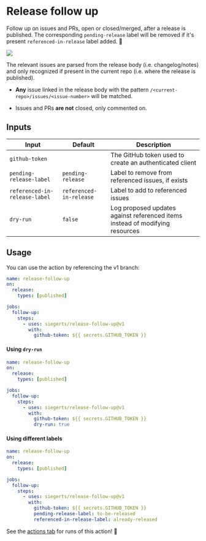 # Release follow up

Follow up on issues and PRs, open or closed/merged, after a release is published. The corresponding `pending-release` label will be removed if it's present `referenced-in-release` label added. :rocket:

![](https://github.com/siegerts/release-follow-up-action/tree/main/assets/release-followup.png)

The relevant issues are parsed from the release body (i.e. changelog/notes) and only recognized if present in the current repo (i.e. where the release is published).

- **Any** issue linked in the release body with the pattern `/<current-repo>/issues/<issue-number>` will be matched.

- Issues and PRs **are not** closed, only commented on.

## Inputs

| Input                         | Default                 | Description                                                                  |
| ----------------------------- | ----------------------- | ---------------------------------------------------------------------------- |
| `github-token`                |                         | The GitHub token used to create an authenticated client                      |
| `pending-release-label`       | `pending-release`       | Label to remove from referenced issues, if exists                            |
| `referenced-in-release-label` | `referenced-in-release` | Label to add to referenced issues                                            |
| `dry-run`                     | `false`                 | Log proposed updates against referenced items instead of modifying resources |

## Usage

You can use the action by referencing the v1 branch:

```yaml
name: release-follow-up
on:
  release:
    types: [published]

jobs:
  follow-up:
    steps:
      - uses: siegerts/release-follow-up@v1
        with:
          github-token: ${{ secrets.GITHUB_TOKEN }}
```

#### Using `dry-run`

```yaml
name: release-follow-up
on:
  release:
    types: [published]

jobs:
  follow-up:
    steps:
      - uses: siegerts/release-follow-up@v1
        with:
          github-token: ${{ secrets.GITHUB_TOKEN }}
          dry-run: true
```

#### Using different labels

```yaml
name: release-follow-up
on:
  release:
    types: [published]

jobs:
  follow-up:
    steps:
      - uses: siegerts/release-follow-up@v1
        with:
          github-token: ${{ secrets.GITHUB_TOKEN }}
          pending-release-label: to-be-released
          referenced-in-release-label: already-released
```

See the [actions tab](https://github.com/siegerts/github-release-commenter-action/actions) for runs of this action! :rocket:
